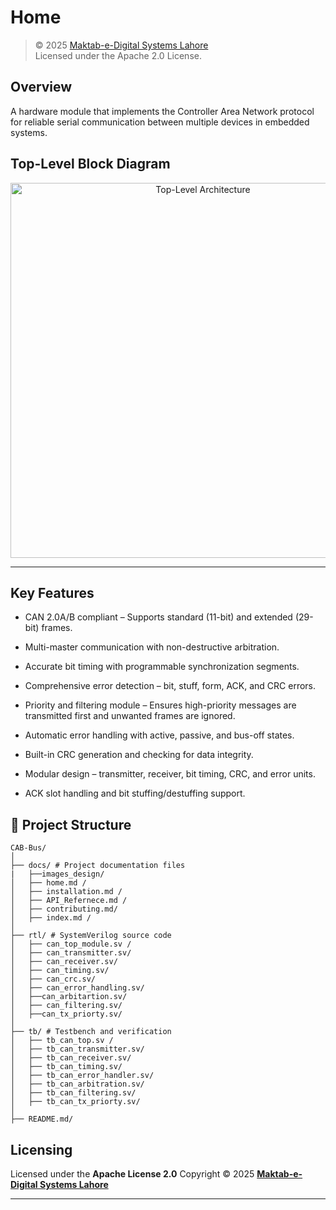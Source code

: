 # Home
> © 2025 [Maktab-e-Digital Systems Lahore](https://github.com/meds-ee-uet)  
> Licensed under the Apache 2.0 License.

##  Overview
A hardware module that implements the Controller Area Network  protocol for reliable serial communication between multiple devices in embedded systems.

## Top-Level Block Diagram

<p align="center">
  <img src="./images_design/top_module.jpg" 
   alt="Top-Level Architecture" width="600">
</p>

---

## Key Features

- CAN 2.0A/B compliant – Supports standard (11-bit) and extended (29-bit) frames.

- Multi-master communication with non-destructive arbitration.

- Accurate bit timing with programmable synchronization segments.

- Comprehensive error detection – bit, stuff, form, ACK, and CRC errors.

- Priority and filtering module – Ensures high-priority messages are transmitted first and unwanted frames are ignored.

- Automatic error handling with active, passive, and bus-off states.

- Built-in CRC generation and checking for data integrity.

- Modular design – transmitter, receiver, bit timing, CRC, and error units.

- ACK slot handling and bit stuffing/destuffing support.

## 🧩 Project Structure
```
CAB-Bus/
│
├── docs/ # Project documentation files
|   ├──images_design/
│   ├── home.md /
│   ├── installation.md /
│   ├── API_Refernece.md /
│   ├── contributing.md/
│   ├── index.md /
│ 
├── rtl/ # SystemVerilog source code
│   ├── can_top_module.sv /
│   ├── can_transmitter.sv/
│   ├── can_receiver.sv/
│   ├── can_timing.sv/
│   ├── can_crc.sv/
│   ├── can_error_handling.sv/
│   ├──can_arbitartion.sv/
│   ├── can_filtering.sv/
│   ├──can_tx_priorty.sv/
│
├── tb/ # Testbench and verification 
│   ├── tb_can_top.sv /
│   ├── tb_can_transmitter.sv/
│   ├── tb_can_receiver.sv/
│   ├── tb_can_timing.sv/
│   ├── tb_can_error_handler.sv/
│   ├── tb_can_arbitration.sv/
│   ├── tb_can_filtering.sv/
│   ├── tb_can_tx_priorty.sv/
│
├── README.md/
```
## Licensing

Licensed under the **Apache License 2.0**
Copyright © 2025
**[Maktab-e-Digital Systems Lahore](https://github.com/meds-ee-uet)**

---